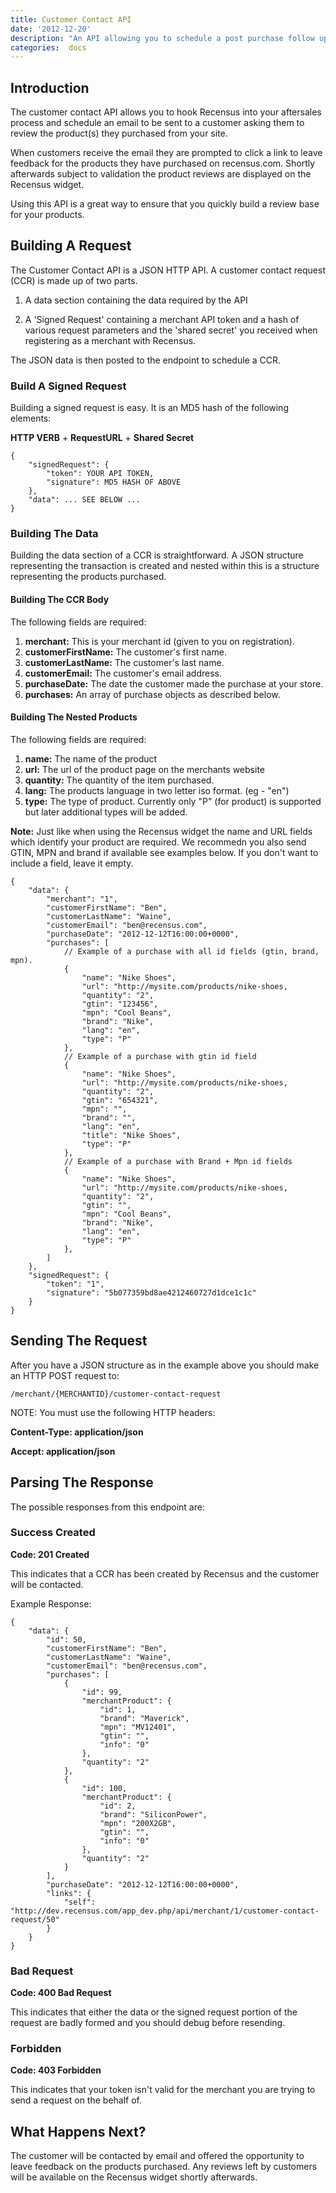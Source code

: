 ```yaml
---
title: Customer Contact API
date: '2012-12-20'
description: "An API allowing you to schedule a post purchase follow up email in order to solicit reviews"
categories:  docs
---
```


Introduction
------------

The customer contact API allows you to hook Recensus into your aftersales
process and schedule an email to be sent to a customer asking them to review
the product(s) they purchased from your site. 

When customers receive the email they are prompted to click a link to leave 
feedback for the products they have purchased on recensus.com. Shortly 
afterwards subject to validation the product reviews are displayed on the 
Recensus widget. 

Using this API is a great way to ensure that you quickly build a review base 
for your products.

Building A Request
------------------

The Customer Contact API is a JSON HTTP API. A customer contact request (CCR)
is made up of two parts.

1) A data section containing the data required by the API 

2) A 'Signed Request' containing a merchant API token and a hash of various
request parameters and the 'shared secret' you received when registering as a 
merchant with Recensus. 

The JSON data is then posted to the endpoint to schedule a CCR.

### Build A Signed Request

Building a signed request is easy. It is an MD5 hash of the following elements: 

**HTTP VERB** + **RequestURL** + **Shared Secret**

```` 
{
    "signedRequest": {
        "token": YOUR API TOKEN,
        "signature": MD5 HASH OF ABOVE
    },
    "data": ... SEE BELOW ...
}
````

### Building The Data

Building the data section of a CCR is straightforward. A JSON structure 
representing the transaction is created and nested within this is a structure 
representing the products purchased.     

#### Building The CCR Body

The following fields are required:

1. **merchant:** This is your merchant id (given to you on registration).
2. **customerFirstName:** The customer's first name.
3. **customerLastName:** The customer's last name. 
4. **customerEmail:** The customer's email address.
5. **purchaseDate:** The date the customer made the purchase at your store.
6. **purchases:** An array of purchase objects as described below. 
 
#### Building The Nested Products

The following fields are required: 

1. **name:** The name of the product
2. **url:** The url of the product page on the merchants website
1. **quantity:** The quantity of the item purchased.
2. **lang:** The products language in two letter iso format. (eg - "en")
4. **type:** The type of product. Currently only "P" (for product) is supported but later additional types will be added.

**Note:** Just like when using the Recensus widget the name and URL fields which identify your product are required. We recommedn you also send GTIN, MPN and brand if available see examples below. If you don't want to include a field, leave it empty.


````
{
    "data": {
        "merchant": "1",
        "customerFirstName": "Ben",
        "customerLastName": "Waine",
        "customerEmail": "ben@recensus.com",
        "purchaseDate": "2012-12-12T16:00:00+0000",
        "purchases": [
            // Example of a purchase with all id fields (gtin, brand, mpn).
            {
                "name": "Nike Shoes",
                "url": "http://mysite.com/products/nike-shoes, 
                "quantity": "2",
                "gtin": "123456",
                "mpn": "Cool Beans",
                "brand": "Nike",
                "lang": "en",
                "type": "P"
            },
            // Example of a purchase with gtin id field
            {
                "name": "Nike Shoes",
                "url": "http://mysite.com/products/nike-shoes, 
                "quantity": "2",
                "gtin": "654321",
                "mpn": "",
                "brand": "",
                "lang": "en",
                "title": "Nike Shoes",
                "type": "P"
            },
            // Example of a purchase with Brand + Mpn id fields
            {
                "name": "Nike Shoes",
                "url": "http://mysite.com/products/nike-shoes, 
                "quantity": "2",
                "gtin": "",
                "mpn": "Cool Beans",
                "brand": "Nike",
                "lang": "en",
                "type": "P"
            },
        ]
    },
    "signedRequest": {
        "token": "1",
        "signature": "5b077359bd8ae4212460727d1dce1c1c"
    }
}
````

Sending The Request
-------------------

After you have a JSON structure as in the example above you should make an 
HTTP POST request to: 

    /merchant/{MERCHANTID}/customer-contact-request

NOTE: You must use the following HTTP headers:

**Content-Type: application/json** 

**Accept: application/json**

Parsing The Response
--------------------

The possible responses from this endpoint are: 

### Success Created
__Code: 201 Created__

This indicates that a CCR has been created by Recensus and the customer will be 
contacted.

Example Response: 

````
{
    "data": {
        "id": 50,
        "customerFirstName": "Ben",
        "customerLastName": "Waine",
        "customerEmail": "ben@recensus.com",
        "purchases": [
            {
                "id": 99,
                "merchantProduct": {
                    "id": 1,
                    "brand": "Maverick",
                    "mpn": "MV12401",
                    "gtin": "",
                    "info": "0"
                },
                "quantity": "2"
            },
            {
                "id": 100,
                "merchantProduct": {
                    "id": 2,
                    "brand": "SiliconPower",
                    "mpn": "200X2GB",
                    "gtin": "",
                    "info": "0"
                },
                "quantity": "2"
            }
        ],
        "purchaseDate": "2012-12-12T16:00:00+0000",
        "links": {
            "self": "http://dev.recensus.com/app_dev.php/api/merchant/1/customer-contact-request/50"
        }
    }
}
````


### Bad Request
__Code: 400 Bad Request__

This indicates that either the data or the signed request portion of the request
are badly formed and you should debug before resending.

### Forbidden 
__Code: 403 Forbidden__ 

This indicates that your token isn't valid for the merchant you are trying to 
send a request on the behalf of.   

What Happens Next? 
------------------

The customer will be contacted by email and offered the opportunity to leave 
feedback on the products purchased. Any reviews left by customers will be available
on the Recensus widget shortly afterwards.